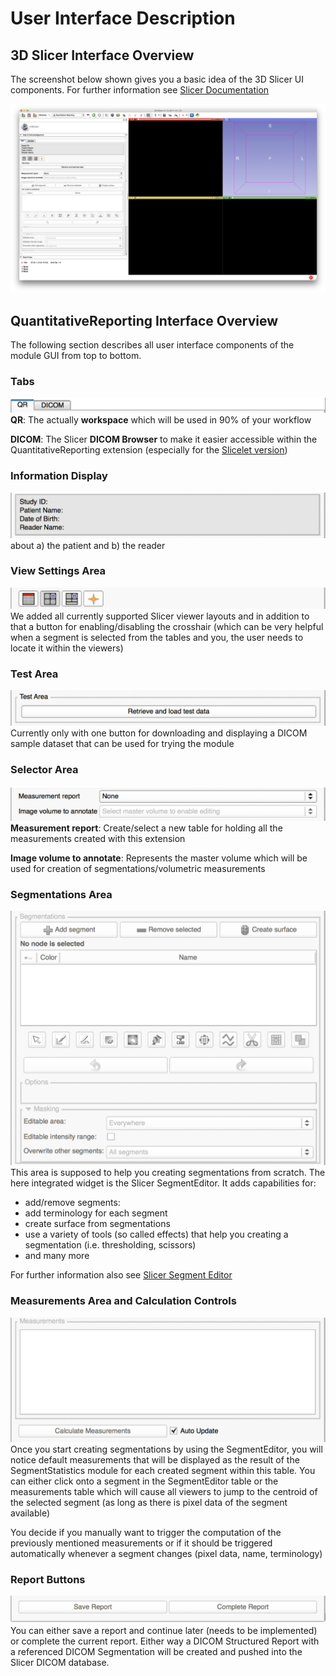 # User Interface Description

## 3D Slicer Interface Overview

The screenshot below shown gives you a basic idea of the 3D Slicer UI components. For further information see [Slicer Documentation](https://www.slicer.org/wiki/Documentation/Nightly/SlicerApplication/MainApplicationGUI)

![Alt Text](screenshots/user_interface.png)

## QuantitativeReporting Interface Overview

The following section describes all user interface components of the module GUI from top to bottom.

### Tabs
   ![](screenshots/tabs.png)
   **QR**: The actually **workspace** which will be used in 90% of your workflow
   
   **DICOM**: The Slicer **DICOM Browser** to make it easier accessible within the QuantitativeReporting extension \(especially for the [Slicelet version](slicelet.md))

### Information Display

![](screenshots/watchbox.png)
about a\) the patient and b\) the reader


### View Settings Area
![](screenshots/viewSettings.png)
We added all currently supported Slicer viewer layouts and in addition to that a button for enabling/disabling the crosshair \(which can be very helpful when a segment is selected from the tables and you, the user needs to locate it within the viewers\)

### Test Area
![](screenshots/testarea.png)
Currently only with one button for downloading and displaying a DICOM sample dataset that can be used for trying the module

### Selector Area
![](screenshots/inputSelectors.png)
   **Measurement report**: Create/select a new table for holding all the measurements created with this extension
   
   **Image volume to annotate**: Represents the master volume which will be used for creation of segmentations/volumetric measurements

### Segmentations Area
![](screenshots/segmentationsArea.png)
This area is supposed to help you creating segmentations from scratch. The here integrated widget is the Slicer SegmentEditor. It adds capabilities for:
   * add/remove segments:  
   * add terminology for each segment  
   * create surface from segmentations  
   * use a variety of tools \(so called effects\) that help you creating a segmentation \(i.e. thresholding, scissors\)  
   * and many more

   For further information also see [Slicer Segment Editor](https://www.slicer.org/wiki/Documentation/Nightly/Modules/SegmentEditor)

###  Measurements Area and Calculation Controls
![](screenshots/measurementsArea.png)
Once you start creating segmentations by using the SegmentEditor, you will notice default measurements that will be displayed as the result of the SegmentStatistics module for each created segment within this table. You can either click onto a segment in the SegmentEditor table or the measurements table which will cause all viewers to jump to the centroid of the selected segment \(as long as there is pixel data of the segment available\)

   You decide if you manually want to trigger the computation of the previously mentioned measurements or if it should be triggered automatically whenever a segment changes \(pixel data, name, terminology\)

###  Report Buttons 
![](screenshots/reportButtons.png)
You can either save a report and continue later \(needs to be implemented\) or complete the current report. Either way a DICOM Structured Report with a referenced DICOM Segmentation will be created and pushed into the Slicer DICOM database.
